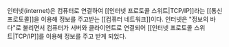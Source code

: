 인터넷(internet)은 컴퓨터로 연결하여 [[인터넷 프로토콜 스위트|TCP/IP]]라는 [[통신 프로토콜]]을 이용해 정보를 주고받는 [[컴퓨터 네트워크]]이다. 인터넷은 "정보의 바다"로 불리면서 컴퓨터가 서버와 클라이언트로 연결되어 [[인터넷 프로토콜 스위트|TCP/IP]]를 이용해 정보를 주고 받게 되었다.